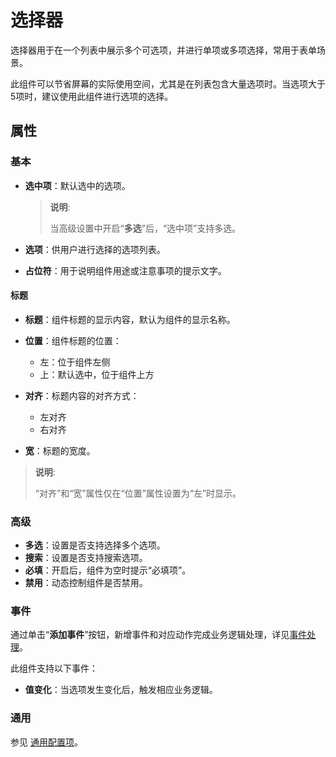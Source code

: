 # 选择器

选择器用于在一个列表中展示多个可选项，并进行单项或多项选择，常用于表单场景。

此组件可以节省屏幕的实际使用空间，尤其是在列表包含大量选项时。当选项大于5项时，建议使用此组件进行选项的选择。

## 属性

### 基本

- **选中项**：默认选中的选项。
  
  > **说明**:
  >
  >当高级设置中开启“**多选**”后，“选中项”支持多选。

- **选项**：供用户进行选择的选项列表。
- **占位符**：用于说明组件用途或注意事项的提示文字。


#### 标题

- **标题**：组件标题的显示内容，默认为组件的显示名称。
- **位置**：组件标题的位置：
  - 左：位于组件左侧
  - 上：默认选中，位于组件上方

- **对齐**：标题内容的对齐方式：
  - 左对齐
  - 右对齐
- **宽**：标题的宽度。

> **说明**:
>
>“对齐”和“宽”属性仅在“位置”属性设置为“左”时显示。

### 高级

- **多选**：设置是否支持选择多个选项。
- **搜索**：设置是否支持搜索选项。
- **必填**：开启后，组件为空时提示“必填项”。
- **禁用**：动态控制组件是否禁用。

### 事件

通过单击“**添加事件**”按钮，新增事件和对应动作完成业务逻辑处理，详见[事件处理](./../commonevent.md)。

此组件支持以下事件：

- **值变化**：当选项发生变化后，触发相应业务逻辑。

### 通用

参见 [通用配置项](../general.md)。